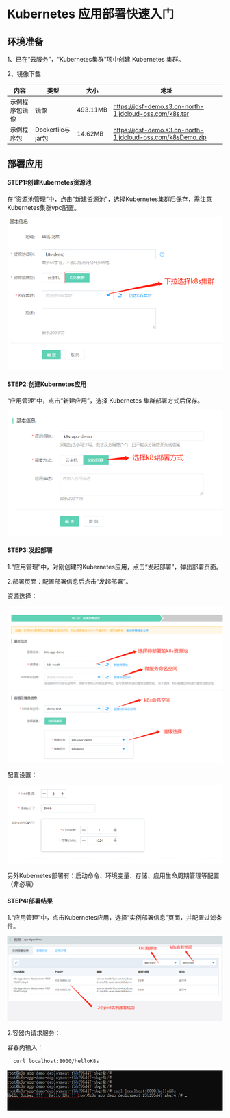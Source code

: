 # Kubernetes 应用部署快速入门

## 环境准备

1、已在“云服务”，“Kubernetes集群”项中创建 Kubernetes 集群。

2、镜像下载

| 内容 |  类型 | 大小 | 地址 |
|---|---|---|---|
| 示例程序包镜像 | 镜像 | 493.11MB  | https://jdsf-demo.s3.cn-north-1.jdcloud-oss.com/k8s.tar  |
| 示例程序包 | Dockerfile与jar包 | 14.62MB  | https://jdsf-demo.s3.cn-north-1.jdcloud-oss.com/k8sDemo.zip  |


## 部署应用

#### STEP1:创建Kubernetes资源池

在“资源池管理”中，点击“新建资源池”，选择Kubernetes集群后保存，需注意Kubernetes集群vpc配置。

![](../../../../image/Internet-Middleware/JD-Distributed-Service-Framework/demo-k8s-1.png)

#### STEP2:创建Kubernetes应用

“应用管理”中，点击“新建应用”，选择 Kubernetes 集群部署方式后保存。

![](../../../../image/Internet-Middleware/JD-Distributed-Service-Framework/demo-k8s-2.png)

#### STEP3:发起部署

1.“应用管理”中，对刚创建的Kubernetes应用，点击“发起部署”，弹出部署页面。

2.部署页面：配置部署信息后点击“发起部署”。

资源选择：

![](../../../../image/Internet-Middleware/JD-Distributed-Service-Framework/demo-k8s-3.png)
 
配置设置：

![](../../../../image/Internet-Middleware/JD-Distributed-Service-Framework/demo-k8s-4.png)
 
另外Kubernetes部署有：启动命令、环境变量、存储、应用生命周期管理等配置（非必填）


#### STEP4:部署结果

1.“应用管理”中，点击Kubernetes应用，选择“实例部署信息”页面，并配置过滤条件。

![](../../../../image/Internet-Middleware/JD-Distributed-Service-Framework/demo-k8s-5.png)

2.容器内请求服务：

容器内输入：

```
  curl localhost:8000/helloK8s  
```

![](../../../../image/Internet-Middleware/JD-Distributed-Service-Framework/demo-k8s-6.png)




